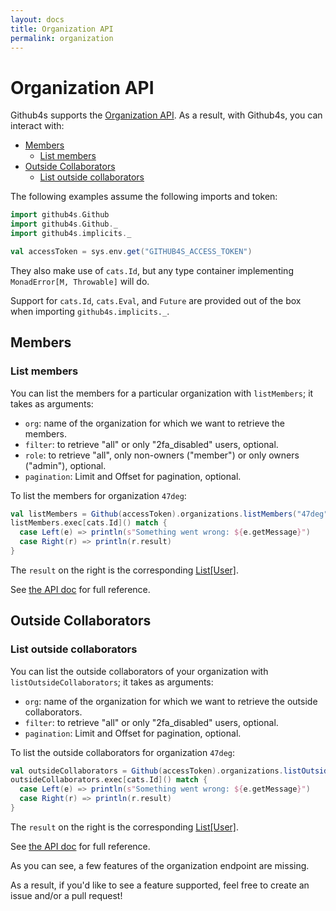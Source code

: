 ```yaml
---
layout: docs
title: Organization API
permalink: organization
---
```


# Organization API

Github4s supports the [Organization API](https://developer.github.com/v3/orgs/). As a result,
with Github4s, you can interact with:

- [Members](#members)
  - [List members](#list-members)
- [Outside Collaborators](#outside-collaborators)
  - [List outside collaborators](#list-outside-collaborators)

The following examples assume the following imports and token:

```scala mdoc:silent
import github4s.Github
import github4s.Github._
import github4s.implicits._

val accessToken = sys.env.get("GITHUB4S_ACCESS_TOKEN")
```

They also make use of `cats.Id`, but any type container implementing `MonadError[M, Throwable]` will do.

Support for `cats.Id`, `cats.Eval`, and `Future` are
provided out of the box when importing `github4s.implicits._`.

## Members

### List members

You can list the members for a particular organization with `listMembers`; it takes as arguments:

- `org`: name of the organization for which we want to retrieve the members.
- `filter`: to retrieve "all" or only "2fa_disabled" users, optional.
- `role`: to retrieve "all", only non-owners ("member") or only owners ("admin"), optional.
- `pagination`: Limit and Offset for pagination, optional.

To list the members for organization `47deg`:

```scala mdoc:silent
val listMembers = Github(accessToken).organizations.listMembers("47deg")
listMembers.exec[cats.Id]() match {
  case Left(e) => println(s"Something went wrong: ${e.getMessage}")
  case Right(r) => println(r.result)
}
```

The `result` on the right is the corresponding [List[User]][user-scala].

See [the API doc](https://developer.github.com/v3/orgs/members/#members-list) for full reference.

## Outside Collaborators

### List outside collaborators

You can list the outside collaborators of your organization with `listOutsideCollaborators`; it takes as arguments:

- `org`: name of the organization for which we want to retrieve the outside collaborators.
- `filter`: to retrieve "all" or only "2fa_disabled" users, optional.
- `pagination`: Limit and Offset for pagination, optional.

To list the outside collaborators for organization `47deg`:

```scala mdoc:silent
val outsideCollaborators = Github(accessToken).organizations.listOutsideCollaborators("47deg")
outsideCollaborators.exec[cats.Id]() match {
  case Left(e) => println(s"Something went wrong: ${e.getMessage}")
  case Right(r) => println(r.result)
}
```

The `result` on the right is the corresponding [List[User]][user-scala].

See [the API doc](https://developer.github.com/v3/orgs/outside_collaborators/#list-outside-collaborators) for full reference.

As you can see, a few features of the organization endpoint are missing.

As a result, if you'd like to see a feature supported, feel free to create an issue and/or a pull request!

[user-scala]: https://github.com/47deg/github4s/blob/master/github4s/shared/src/main/scala/github4s/free/domain/User.scala
